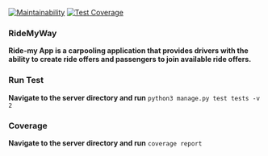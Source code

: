 [![Maintainability](https://api.codeclimate.com/v1/badges/3ba64d233c6778af040d/maintainability)](https://codeclimate.com/github/QUDUSKUNLE/RideMyWay/maintainability)
[![Test Coverage](https://api.codeclimate.com/v1/badges/3ba64d233c6778af040d/test_coverage)](https://codeclimate.com/github/QUDUSKUNLE/RideMyWay/test_coverage)


### RideMyWay
**Ride-my App is a carpooling application that provides drivers with the ability to create ride offers and passengers to join available ride offers.**


### Run Test
**Navigate to the server directory and run**
```python3 manage.py test tests -v 2```

### Coverage
**Navigate to the server directory and run**
```coverage report```